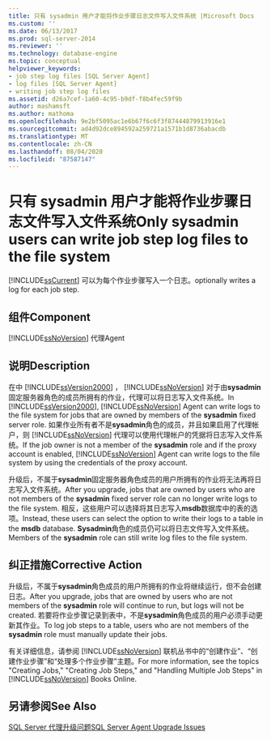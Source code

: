 ```yaml
---
title: 只有 sysadmin 用户才能将作业步骤日志文件写入文件系统 |Microsoft Docs
ms.custom: ''
ms.date: 06/13/2017
ms.prod: sql-server-2014
ms.reviewer: ''
ms.technology: database-engine
ms.topic: conceptual
helpviewer_keywords:
- job step log files [SQL Server Agent]
- log files [SQL Server Agent]
- writing job step log files
ms.assetid: d26a7cef-1a60-4c95-b9df-f8b4fec59f9b
author: mashamsft
ms.author: mathoma
ms.openlocfilehash: 9e2bf5095ac1e6b67f6c6f3f87444879913916e1
ms.sourcegitcommit: ad4d92dce894592a259721a1571b1d8736abacdb
ms.translationtype: MT
ms.contentlocale: zh-CN
ms.lasthandoff: 08/04/2020
ms.locfileid: "87587147"
---
```

# <a name="only-sysadmin-users-can-write-job-step-log-files-to-the-file-system"></a><span data-ttu-id="84d67-102">只有 sysadmin 用户才能将作业步骤日志文件写入文件系统</span><span class="sxs-lookup"><span data-stu-id="84d67-102">Only sysadmin users can write job step log files to the file system</span></span>
  [!INCLUDE[ssCurrent](../../includes/sscurrent-md.md)] <span data-ttu-id="84d67-103">可以为每个作业步骤写入一个日志。</span><span class="sxs-lookup"><span data-stu-id="84d67-103">optionally writes a log for each job step.</span></span>  
  
## <a name="component"></a><span data-ttu-id="84d67-104">组件</span><span class="sxs-lookup"><span data-stu-id="84d67-104">Component</span></span>  
 [!INCLUDE[ssNoVersion](../../includes/ssnoversion-md.md)] <span data-ttu-id="84d67-105">代理</span><span class="sxs-lookup"><span data-stu-id="84d67-105">Agent</span></span>  
  
## <a name="description"></a><span data-ttu-id="84d67-106">说明</span><span class="sxs-lookup"><span data-stu-id="84d67-106">Description</span></span>  
 <span data-ttu-id="84d67-107">在中 [!INCLUDE[ssVersion2000](../../includes/ssversion2000-md.md)] ， [!INCLUDE[ssNoVersion](../../includes/ssnoversion-md.md)] 对于由**sysadmin**固定服务器角色的成员所拥有的作业，代理可以将日志写入文件系统。</span><span class="sxs-lookup"><span data-stu-id="84d67-107">In [!INCLUDE[ssVersion2000](../../includes/ssversion2000-md.md)], [!INCLUDE[ssNoVersion](../../includes/ssnoversion-md.md)] Agent can write logs to the file system for jobs that are owned by members of the **sysadmin** fixed server role.</span></span> <span data-ttu-id="84d67-108">如果作业所有者不是**sysadmin**角色的成员，并且如果启用了代理帐户，则 [!INCLUDE[ssNoVersion](../../includes/ssnoversion-md.md)] 代理可以使用代理帐户的凭据将日志写入文件系统。</span><span class="sxs-lookup"><span data-stu-id="84d67-108">If the job owner is not a member of the **sysadmin** role and if the proxy account is enabled, [!INCLUDE[ssNoVersion](../../includes/ssnoversion-md.md)] Agent can write logs to the file system by using the credentials of the proxy account.</span></span>  
  
 <span data-ttu-id="84d67-109">升级后，不属于**sysadmin**固定服务器角色成员的用户所拥有的作业将无法再将日志写入文件系统。</span><span class="sxs-lookup"><span data-stu-id="84d67-109">After you upgrade, jobs that are owned by users who are not members of the **sysadmin** fixed server role can no longer write logs to the file system.</span></span> <span data-ttu-id="84d67-110">相反，这些用户可以选择将其日志写入**msdb**数据库中的表的选项。</span><span class="sxs-lookup"><span data-stu-id="84d67-110">Instead, these users can select the option to write their logs to a table in the **msdb** database.</span></span> <span data-ttu-id="84d67-111">**Sysadmin**角色的成员仍可以将日志文件写入文件系统。</span><span class="sxs-lookup"><span data-stu-id="84d67-111">Members of the **sysadmin** role can still write log files to the file system.</span></span>  
  
## <a name="corrective-action"></a><span data-ttu-id="84d67-112">纠正措施</span><span class="sxs-lookup"><span data-stu-id="84d67-112">Corrective Action</span></span>  
 <span data-ttu-id="84d67-113">升级后，不属于**sysadmin**角色成员的用户所拥有的作业将继续运行，但不会创建日志。</span><span class="sxs-lookup"><span data-stu-id="84d67-113">After you upgrade, jobs that are owned by users who are not members of the **sysadmin** role will continue to run, but logs will not be created.</span></span> <span data-ttu-id="84d67-114">若要将作业步骤记录到表中，不是**sysadmin**角色成员的用户必须手动更新其作业。</span><span class="sxs-lookup"><span data-stu-id="84d67-114">To log job steps to a table, users who are not members of the **sysadmin** role must manually update their jobs.</span></span>  
  
 <span data-ttu-id="84d67-115">有关详细信息，请参阅 [!INCLUDE[ssNoVersion](../../includes/ssnoversion-md.md)] 联机丛书中的“创建作业”、“创建作业步骤”和“处理多个作业步骤”主题。</span><span class="sxs-lookup"><span data-stu-id="84d67-115">For more information, see the topics "Creating Jobs," "Creating Job Steps," and "Handling Multiple Job Steps" in [!INCLUDE[ssNoVersion](../../includes/ssnoversion-md.md)] Books Online.</span></span>  
  
## <a name="see-also"></a><span data-ttu-id="84d67-116">另请参阅</span><span class="sxs-lookup"><span data-stu-id="84d67-116">See Also</span></span>  
 [<span data-ttu-id="84d67-117">SQL Server 代理升级问题</span><span class="sxs-lookup"><span data-stu-id="84d67-117">SQL Server Agent Upgrade Issues</span></span>](../../../2014/sql-server/install/sql-server-agent-upgrade-issues.md)  
  
  
